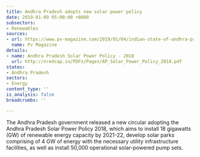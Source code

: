 ```yaml
---
title: Andhra Pradesh adopts new solar power policy
date: 2019-01-09 05:00:00 +0000
subsectors:
- Renewables
sources:
- url: https://www.pv-magazine.com/2019/01/04/indian-state-of-andhra-pradesh-targets-5-gw-of-solar-under-new-policy/
  name: Pv Magazine
details:
- name: Andhra Pradesh Solar Power Policy - 2018
  url: http://nredcap.in/PDFs/Pages/AP_Solar_Power_Policy_2018.pdf
states:
- Andhra Pradesh
sectors:
- Energy
content_type: ''
is_analysis: false
breadcrumbs: ''

---
```

The Andhra Pradesh government released a new circular adopting the Andhra Pradesh Solar Power Policy 2018, which aims to install 18 gigawatts (GW) of renewable energy capacity by 2021-22, develop solar parks comprising of 4 GW of energy with the necessary utility infrastructure facilities, as well as install 50,000 operational solar-powered pump sets.
